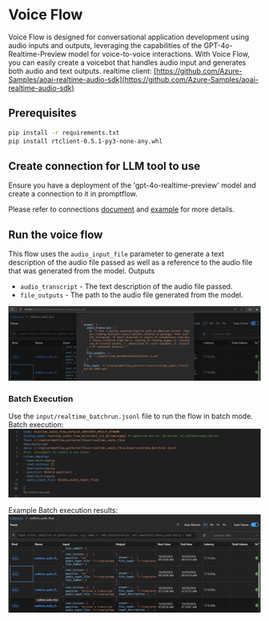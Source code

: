 # Voice Flow
Voice Flow is designed for conversational application development using audio inputs and outputs, leveraging the capabilities of the GPT-4o-Realtime-Preview model for voice-to-voice interactions. With Voice Flow, you can easily create a voicebot that handles audio input and generates both audio and text outputs.
realtime client: [https://github.com/Azure-Samples/aoai-realtime-audio-sdk](https://github.com/Azure-Samples/aoai-realtime-audio-sdk)

## Prerequisites
```bash
pip install -r requirements.txt
pip install rtclient-0.5.1-py3-none-any.whl
```

## Create connection for LLM tool to use
Ensure you have a deployment of the 'gpt-4o-realtime-preview' model and create a connection to it in promptflow.

Please refer to connections [document](https://promptflow.azurewebsites.net/community/local/manage-connections.html) and [example](https://github.com/microsoft/promptflow/tree/main/examples/connections) for more details.

## Run the voice flow
This flow uses the `audio_input_file` parameter to generate a text description of the audio file passed as well as a reference to the audio file that was generated from the model.
Outputs
- `audio_transcript` - The text description of the audio file passed.
- `file_outputs` - The path to the audio file generated from the model.
  
![alt text](<assets/Screenshot 2024-10-29 091525.png>)


### Batch Execution
Use the `input/realtime_batchrun.jsonl` file to run the flow in batch mode.
Batch execution:
![alt text](<assets/Screenshot 2024-10-29 091145.png>)

Example Batch execution results:
![alt text](<assets/Screenshot 2024-10-29 091540.png>)


